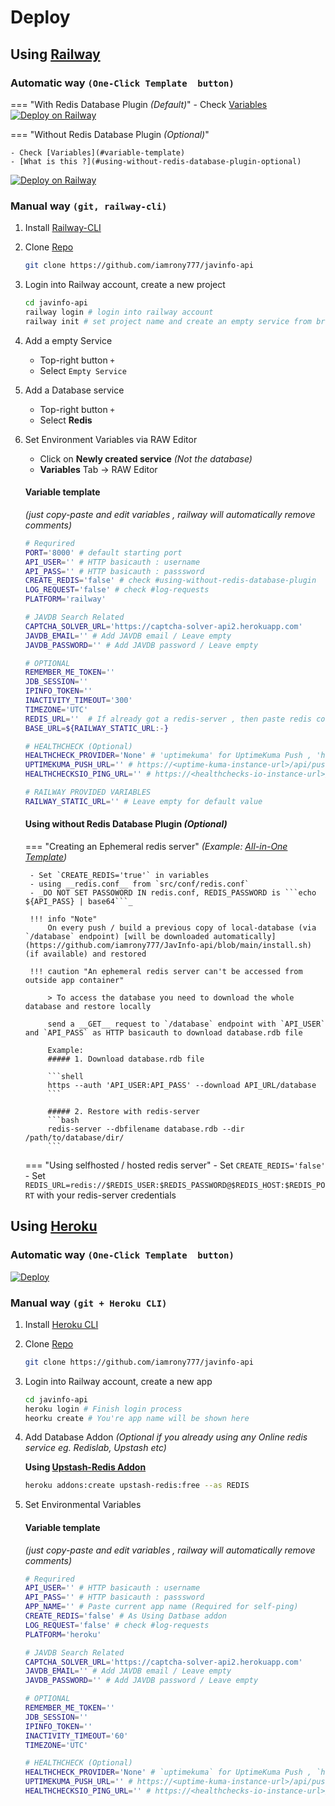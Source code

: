 # Deploy

## Using [Railway](https://railway.app)


### Automatic way `(One-Click Template  button)`

=== "With Redis Database Plugin _(Default)_"
    - Check [Variables](#variable-template) 
<a href="https://railway.app/new/template/T55Se3?referralCode=8NonTm">
    <img src="https://railway.app/button.svg" alt="Deploy on Railway">
</a> 


=== "Without Redis Database Plugin _(Optional)_"

    - Check [Variables](#variable-template) 
    - [What is this ?](#using-without-redis-database-plugin-optional)
<a href="https://railway.app/new/template/BiOVQM?referralCode=8NonTm">
    <img src="https://railway.app/button.svg" alt="Deploy on Railway">
</a> 




### Manual way `(git, railway-cli)`
1. Install [Railway-CLI](https://docs.railway.app/develop/cli)
2. Clone [Repo](https://github.com/iamrony777/javinfo-api)
    <!-- trunk-ignore(markdownlint/MD046) -->
    ```bash
    git clone https://github.com/iamrony777/javinfo-api
    ```
3. Login into Railway account, create a new project
    <!-- trunk-ignore(markdownlint/MD046) -->
    ```bash
    cd javinfo-api 
    railway login # login into railway account
    railway init # set project name and create an empty service from browser
    ```
4. Add a empty Service
    * Top-right button `+`
    * Select `Empty Service`

5. Add a Database service
    * Top-right button `+`
    * Select __Redis__

5. Set Environment Variables via RAW Editor
    * Click on __Newly created service__ _(Not the database)_
    * __Variables__ Tab -> RAW Editor

    #### __Variable template__ 

    _(just copy-paste and edit variables , railway will automatically remove comments)_
    ```bash
    # Requrired
    PORT='8000' # default starting port
    API_USER='' # HTTP basicauth : username
    API_PASS='' # HTTP basicauth : passsword
    CREATE_REDIS='false' # check #using-without-redis-database-plugin
    LOG_REQUEST='false' # check #log-requests 
    PLATFORM='railway'

    # JAVDB Search Related 
    CAPTCHA_SOLVER_URL='https://captcha-solver-api2.herokuapp.com' 
    JAVDB_EMAIL='' # Add JAVDB email / Leave empty
    JAVDB_PASSWORD='' # Add JAVDB password / Leave empty

    # OPTIONAL 
    REMEMBER_ME_TOKEN='' 
    JDB_SESSION=''
    IPINFO_TOKEN=''
    INACTIVITY_TIMEOUT='300' 
    TIMEZONE='UTC'
    REDIS_URL=''  # If already got a redis-server , then paste redis connect string here ex. redis://...
    BASE_URL=${RAILWAY_STATIC_URL:-} 

    # HEALTHCHECK (Optional)
    HEALTHCHECK_PROVIDER='None' # 'uptimekuma' for UptimeKuma Push , 'healthchecksio' for Healthchecks.io
    UPTIMEKUMA_PUSH_URL='' # https://<uptime-kuma-instance-url>/api/push/<monitor-slug> with or without optional parameters
    HEALTHCHECKSIO_PING_URL='' # https://<healthchecks-io-instance-url>/<monitor-uuid> or https://<healthchecks-io-instance-url>/<ping-key>/<monitor-name>

    # RAILWAY PROVIDED VARIABLES
    RAILWAY_STATIC_URL='' # Leave empty for default value

    ```

    #### Using without Redis Database Plugin _(Optional)_

    === "Creating an Ephemeral redis server" 
        _(Example:  [All-in-One Template](https://railway.app/new/template/BiOVQM?referralCode=8NonTm))_

        - Set `CREATE_REDIS='true'` in variables
        - using __redis.conf__ from `src/conf/redis.conf`
        - _DO NOT SET PASSOWORD IN redis.conf, REDIS_PASSWORD is ```echo ${API_PASS} | base64```_

        !!! info "Note" 
            On every push / build a previous copy of local-database (via `/database` endpoint) [will be downloaded automatically](https://github.com/iamrony777/JavInfo-api/blob/main/install.sh) (if available) and restored

        !!! caution "An ephemeral redis server can't be accessed from outside app container"

            > To access the database you need to download the whole database and restore locally
        
            send a __GET__ request to `/database` endpoint with `API_USER` and `API_PASS` as HTTP basicauth to download database.rdb file

            Example:
            ##### 1. Download database.rdb file

            ```shell
            https --auth 'API_USER:API_PASS' --download API_URL/database
            ```

            ##### 2. Restore with redis-server
            ```bash
            redis-server --dbfilename database.rdb --dir /path/to/database/dir/
            ```

    === "Using selfhosted / hosted redis server"
        - Set `CREATE_REDIS='false'`
        - Set `REDIS_URL=redis://$REDIS_USER:$REDIS_PASSWORD@$REDIS_HOST:$REDIS_PORT` with your redis-server credentials


## Using [Heroku](https://heroku.com)


### Automatic way `(One-Click Template  button)`

<a href="https://heroku.com/deploy" target="_blank">
    <img src="https://www.herokucdn.com/deploy/button.svg" alt="Deploy">
</a>

### Manual way `(git + Heroku CLI)`

1. Install [Heroku CLI](https://devcenter.heroku.com/articles/heroku-cli#install-the-heroku-cli)
2. Clone [Repo](https://github.com/iamrony777/javinfo-api)
    ```bash
    git clone https://github.com/iamrony777/javinfo-api
    ```
3. Login into Railway account, create a new app
    ```bash
    cd javinfo-api 
    heroku login # Finish login process
    heorku create # You're app name will be shown here
    ```
4. Add Database Addon _(Optional if you already using any Online redis service eg. Redislab, Upstash etc)_

    **Using [Upstash-Redis Addon](https://elements.heroku.com/addons/upstash-redis)**
    ```bash
    heroku addons:create upstash-redis:free --as REDIS
    ```
5. Set Environmental Variables 

    #### __Variable template__ 

    _(just copy-paste and edit variables , railway will automatically remove comments)_
    ```bash
    # Requrired
    API_USER='' # HTTP basicauth : username
    API_PASS='' # HTTP basicauth : passsword
    APP_NAME='' # Paste current app name (Required for self-ping)
    CREATE_REDIS='false' # As Using Datbase addon
    LOG_REQUEST='false' # check #log-requests 
    PLATFORM='heroku'

    # JAVDB Search Related 
    CAPTCHA_SOLVER_URL='https://captcha-solver-api2.herokuapp.com' 
    JAVDB_EMAIL='' # Add JAVDB email / Leave empty
    JAVDB_PASSWORD='' # Add JAVDB password / Leave empty

    # OPTIONAL 
    REMEMBER_ME_TOKEN='' 
    JDB_SESSION=''
    IPINFO_TOKEN=''
    INACTIVITY_TIMEOUT='60' 
    TIMEZONE='UTC'

    # HEALTHCHECK (Optional)
    HEALTHCHECK_PROVIDER='None' # `uptimekuma` for UptimeKuma Push , `healthchecksio` for Healthchecks.io or `self` just to ping this app , 
    UPTIMEKUMA_PUSH_URL='' # https://<uptime-kuma-instance-url>/api/push/<monitor-slug> with or without optional parameters
    HEALTHCHECKSIO_PING_URL='' # https://<healthchecks-io-instance-url>/<monitor-uuid> or https://<healthchecks-io-instance-url>/<ping-key>/<monitor-name>

    ```
